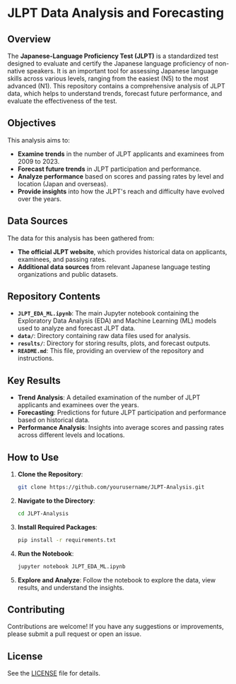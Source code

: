# JLPT Data Analysis and Forecasting

## Overview

The **Japanese-Language Proficiency Test (JLPT)** is a standardized test designed to evaluate and certify the Japanese language proficiency of non-native speakers. It is an important tool for assessing Japanese language skills across various levels, ranging from the easiest (N5) to the most advanced (N1). This repository contains a comprehensive analysis of JLPT data, which helps to understand trends, forecast future performance, and evaluate the effectiveness of the test.

## Objectives

This analysis aims to:
- **Examine trends** in the number of JLPT applicants and examinees from 2009 to 2023.
- **Forecast future trends** in JLPT participation and performance.
- **Analyze performance** based on scores and passing rates by level and location (Japan and overseas).
- **Provide insights** into how the JLPT's reach and difficulty have evolved over the years.

## Data Sources

The data for this analysis has been gathered from:
- **The official JLPT website**, which provides historical data on applicants, examinees, and passing rates.
- **Additional data sources** from relevant Japanese language testing organizations and public datasets.

## Repository Contents

- **`JLPT_EDA_ML.ipynb`**: The main Jupyter notebook containing the Exploratory Data Analysis (EDA) and Machine Learning (ML) models used to analyze and forecast JLPT data.
- **`data/`**: Directory containing raw data files used for analysis.
- **`results/`**: Directory for storing results, plots, and forecast outputs.
- **`README.md`**: This file, providing an overview of the repository and instructions.

## Key Results

- **Trend Analysis**: A detailed examination of the number of JLPT applicants and examinees over the years.
- **Forecasting**: Predictions for future JLPT participation and performance based on historical data.
- **Performance Analysis**: Insights into average scores and passing rates across different levels and locations.

## How to Use

1. **Clone the Repository**: 
   ```bash
   git clone https://github.com/yourusername/JLPT-Analysis.git
   ```

2. **Navigate to the Directory**:
   ```bash
   cd JLPT-Analysis
   ```

3. **Install Required Packages**:
   ```bash
   pip install -r requirements.txt
   ```

4. **Run the Notebook**:
   ```bash
   jupyter notebook JLPT_EDA_ML.ipynb
   ```

5. **Explore and Analyze**: Follow the notebook to explore the data, view results, and understand the insights.

## Contributing

Contributions are welcome! If you have any suggestions or improvements, please submit a pull request or open an issue.

## License

See the [LICENSE](LICENSE) file for details.
